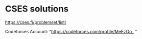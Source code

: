 # CSES solutions
https://cses.fi/problemset/list/

Codeforces Account: "https://codeforces.com/profile/MeEzOo_ "
